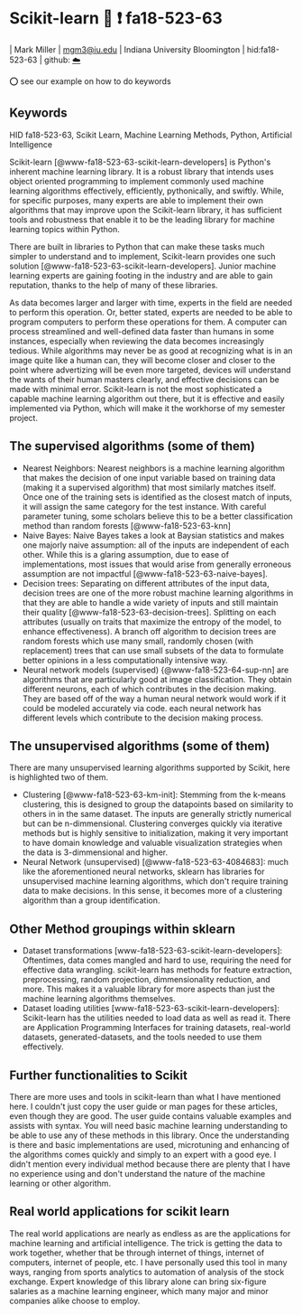 # Scikit-learn :wave: :exclamation: fa18-523-63

| Mark Miller
| mgm3@iu.edu
| Indiana University Bloomington
| hid:fa18-523-63
| github: [:cloud:](https://github.com/cloudmesh-community/fa18-523-63/edit/master/paper/paper.md)

:o: see our example on how to do keywords

## Keywords
HID fa18-523-63, Scikit Learn, Machine Learning Methods, Python, Artificial Intelligence

Scikit-learn [@www-fa18-523-63-scikit-learn-developers] is Python's inherent machine learning library. It is a robust library that intends uses object oriented programming to implement commonly used machine learning algorithms effectively, efficiently, pythonically, and swiftly. While, for specific purposes, many experts are able to implement their own algorithms that may improve upon the Scikit-learn library, it has sufficient tools and robustness that enable it to be the leading library for machine learning topics within Python.

There are built in libraries to Python that can make these tasks much simpler to understand and to implement, Scikit-learn provides one such solution [@www-fa18-523-63-scikit-learn-developers]. Junior machine learning experts are gaining footing in the industry and are able to gain reputation, thanks to the help of many of these libraries.

As data becomes larger and larger with time, experts in the field are needed to perform this operation. Or, better stated, experts are needed to be able to program computers to perform these operations for them. A computer can process streamlined and well-defined data faster than humans in some instances, especially when reviewing the data becomes increasingly tedious. While algorithms may never be as good at recognizing what is in an image quite like a human can, they will become closer and closer to the point where advertizing will be even more targeted, devices will understand the wants of their human masters clearly, and effective decisions can be made with minimal error. Scikit-learn is not the most sophisticated a capable machine learning algorithm out there, but it is effective and easily implemented via Python, which will make it the workhorse of my semester project.

## The supervised algorithms (some of them)

+ Nearest Neighbors: Nearest neighbors is a machine learning algorithm that makes the decision of one input variable based on training data (making it a supervised algorithm) that most similarly matches itself. Once one of the training sets is identified as the closest match of inputs, it will assign the same category for the test instance. With careful parameter tuning, some scholars believe this to be a better classification method than random forests [@www-fa18-523-63-knn]
+ Naive Bayes: Naive Bayes takes a look at Baysian statistics and makes one majorly naive assumption: all of the inputs are independent of each other. While this is a glaring assumption, due to ease of implementations, most issues that would arise from generally erroneous assumption are not impactful [@www-fa18-523-63-naive-bayes]. 
+ Decision trees: Separating on different attributes of the input data, decision trees are one of the more robust machine learning algorithms in that they are able to handle a wide variety of inputs and still maintain their quality [@www-fa18-523-63-decision-trees]. Splitting on each attributes (usually on traits that maximize the entropy of the model, to enhance effectiveness). A branch off algorithm to decision trees are random forests which use many small, randomly chosen (with replacement) trees that can use small subsets of the data to formulate better opinions in a less computationally intensive way.
+ Neural network models (supervised) {@www-fa18-523-64-sup-nn] are algorithms that are particularly good at image classification. They obtain different neurons, each of which contributes in the decision making. They are based off of the way a human neural network would work if it could be modeled accurately via code. each neural network has different levels which contribute to the decision making process.

## The unsupervised algorithms (some of them)

There are many unsupervised learning algorithms supported by Scikit, here is highlighted two of them.

+ Clustering [@www-fa18-523-63-km-init]: Stemming from the k-means clustering, this is designed to group the datapoints based on similarity to others in in the same dataset. The inputs are generally strictly numerical but can be n-dimmensional. Clustering converges quickly via iterative methods but is highly sensitive to initialization, making it very important to have domain knowledge and valuable visualization strategies when the data is 3-dimmensional and higher.
+ Neural Network (unsupervised) [@www-fa18-523-63-4084683]: much like the aforementioned neural networks, sklearn has libraries for unsupervised machine learning algorithms, which don't require training data to make decisions. In this sense, it becomes more of a clustering algorithm than a group identification.

## Other Method groupings within sklearn

+ Dataset transformations [www-fa18-523-63-scikit-learn-developers]: Oftentimes, data comes mangled and hard to use, requiring the need for effective data wrangling. scikit-learn has methods for feature extraction, preprocessing, random projection, dimmensionality reduction, and more. This makes it a valuable library for more aspects than just the machine learning algorithms themselves. 
+ Dataset loading utilities [www-fa18-523-63-scikit-learn-developers]: Scikit-learn has the utilities needed to load data as well as read it. There are Application Programming Interfaces for training datasets, real-world datasets, generated-datasets, and the tools needed to use them effectively.

## Further functionalities to Scikit
There are more uses and tools in scikit-learn than what I have mentioned here. I couldn't just copy the user guide or man pages for these articles, even though they are good. The user guide contains valuable examples and assists with syntax. You will need basic machine learning understanding to be able to use any of these methods in this library. Once the understanding is there and basic implementations are used, microtuning and enhancing of the algorithms comes quickly and simply to an expert with a good eye. I didn't mention every individual method because there are plenty that I have no experience using and don't understand the nature of the machine learning or other algorithm. 

## Real world applications for scikit learn

The real world applications are nearly as endless as are the applications for machine learning and artificial intelligence. The trick is getting the data to work together, whether that be through internet of things, internet of computers, internet of people, etc. I have personally used this tool in many ways, ranging from sports analytics to automation of analysis of the stock exchange. Expert knowledge of this library alone can bring six-figure salaries as a machine learning engineer, which many major and minor companies alike choose to employ. 

